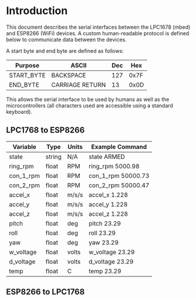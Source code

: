 # Introduction
This document describes the serial interfaces between the LPC1678 (mbed) and ESP8266 (WiFi) devices.
A custom human-readable protocol is defined below to communicate data between the devices.

A start byte and end byte are defined as follows:

| Purpose    | ASCII           | Dec | Hex  |
|------------|-----------------|-----|------|
| START_BYTE | BACKSPACE       | 127 | 0x7F |
| END_BYTE   | CARRIAGE RETURN | 13  | 0x0D |

This allows the serial interface to be used by humans as well as the microcontrollers (all characters used are accessible using a standard keyboard).

## LPC1768 to ESP8266

| Variable   | Type   | Units | Example Command    |
|------------|--------|-------|--------------------|
| state      | string | N/A   | state ARMED        |
| ring_rpm   | float  | RPM   | ring_rpm 5000.98   |
| con_1_rpm  | float  | RPM   | con_1_rpm 50000.73 |
| con_2_rpm  | float  | RPM   | con_2_rpm 50000.47 |
| accel_x    | float  | m/s/s | accel_x 1.228      |
| accel_y    | float  | m/s/s | accel_y 1.228      |
| accel_z    | float  | m/s/s | accel_z 1.228      |
| pitch      | float  | deg   | pitch 23.29        |
| roll       | float  | deg   | roll  23.29        |
| yaw        | float  | deg   | yaw   23.29        |
| w_voltage  | float  | volts | w_voltage 23.29    |
| d_voltage  | float  | volts | d_voltage 23.29    |
| temp       | float  | C     | temp 23.29         |


## ESP8266 to LPC1768
